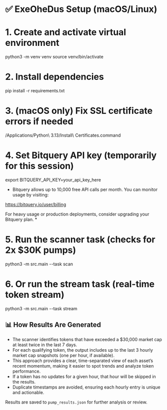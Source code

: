 # ✅ ExeOheDus Setup (macOS/Linux)

# 1. Create and activate virtual environment
python3 -m venv venv
source venv/bin/activate

# 2. Install dependencies
pip install -r requirements.txt

# 3. (macOS only) Fix SSL certificate errors if needed
/Applications/Python\ 3.13/Install\ Certificates.command

# 4. Set Bitquery API key (temporarily for this session)
export BITQUERY_API_KEY=your_api_key_here

* Bitquery allows up to 10,000 free API calls per month. You can monitor usage by visiting:

https://bitquery.io/user/billing

For heavy usage or production deployments, consider upgrading your Bitquery plan. *


# 5. Run the scanner task (checks for 2x $30K pumps)
python3 -m src.main --task scan

# 6. Or run the stream task (real-time token stream)
python3 -m src.main --task stream

## 📊 How Results Are Generated

- The scanner identifies tokens that have exceeded a $30,000 market cap at least twice in the last 7 days.
- For each qualifying token, the output includes up to the last 3 hourly market cap snapshots (one per hour, if available).
- This approach provides a clear, time-separated view of each asset’s recent momentum, making it easier to spot trends and analyze token performance.
- If a token has no updates for a given hour, that hour will be skipped in the results.
- Duplicate timestamps are avoided, ensuring each hourly entry is unique and actionable.

Results are saved to `pump_results.json` for further analysis or review.
